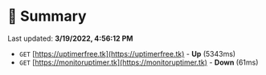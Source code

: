 # 📖 Summary
Last updated: **3/19/2022, 4:56:12 PM**

- `GET` [https://uptimerfree.tk](https://uptimerfree.tk) - **Up** (5343ms)
- `GET` [https://monitoruptimer.tk](https://monitoruptimer.tk) - **Down** (61ms)
